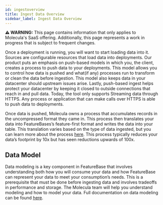 ```yaml
---
id: ingestoverview
title: Ingest Data Overview
sidebar_label: Ingest Data Overview
---
```


 **⚠ WARNING:** This page contains information that only applies to Molecula's SaaS offering. Additionally, this page represents a work in progress that is subject to frequent changes. 

Once a deployment is running, you will want to start loading data into it. Sources are configurable resources that load data into deployments. Our product puts an emphasis on push-based models in which you, the client, creates a process to push data to your deployments. This model allows you to control how data is pushed and what(if any) processes run to transform or clean the data before ingestion. This model also keeps data in your datacenter should upstream issues arise. Lastly, push-based ingest helps protect your datacenter by keeping it closed to outside connections that reach in and pull data. Today, the tool only supports Streaming data through HTTPS. Any process or application that can make calls over HTTPS is able to push data to deployments.

Once data is pushed, Molecula owns a process that accumulates records in the uncompressed format they came in. This process then translates your data into FeatureBases’s feature-first format and writes the data into your table. This translation varies based on the type of data ingested, but you can learn more about the process [here](/explanations/ingesters#2-translate-records-into-featurebases-roaring-bitmap-format). This process typically reduces your data’s footprint by 10x but has seen reductions upwards of 100x.

## Data Model
Data modeling is a key component in FeatureBase that involves understanding both how you will consume your data and how FeatureBase can represent your data to meet your consumption’s needs. This is a prerequisite that must be done before ingesting data and  involves tradeoffs in performance and storage. The Molecula team will help you understand modeling and how to model your data. Full documentation on data modeling can be found [here](/explanations/data-modeling). 

